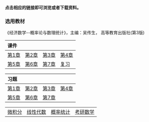 **点击相应的链接即可浏览或者下载资料。**

### 选用教材

《经济数学--概率论与数理统计》，主编：吴传生， 高等教育出版社(第3版)

| **课件**                                 |                                          |                                          |                                          |
| :--------------------------------------- | :--------------------------------------- | :--------------------------------------- | :--------------------------------------- |
| <a href='./docs/ppt_chap1.pdf'>第1章</a> | <a href='./docs/ppt_chap2.pdf'>第2章</a> | <a href='./docs/ppt_chap3.pdf'>第3章</a> | <a href='./docs/ppt_chap4.pdf'>第4章</a> |
| <a href='./docs/ppt_chap5.pdf'>第5章</a> | <a href='./docs/ppt_chap6.pdf'>第6章</a> | <a href='./docs/ppt_chap7.pdf'>第7章</a> | <a href='./docs/ppt_fx1.pdf'>复习</a>    |

| **习题**                                  |                                           |                                           |                                           |
| :---------------------------------------- | :---------------------------------------- | :---------------------------------------- | :---------------------------------------- |
| <a href='./docs/xsim_chap1.pdf'>第1章</a> | <a href='./docs/xsim_chap2.pdf'>第2章</a> | <a href='./docs/xsim_chap3.pdf'>第3章</a> | <a href='./docs/xsim_chap4.pdf'>第4章</a> |
| <a href='./docs/xsim_chap5.pdf'>第5章</a> | <a href='./docs/xsim_chap6.pdf'>第6章</a> | <a href='./docs/xsim_chap7.pdf'>第7章</a> |                                           |







|                                   |                                      |                                      |                               |
| :-------------------------------- | :----------------------------------- | :----------------------------------- | :---------------------------- |
| <a href='../wjf/index'>微积分</a> | <a href='../xxds/index'>线性代数</a> | <a href='../gltj/index'>概率统计</a> | <a href='..kysx'>考研数学</a> |

